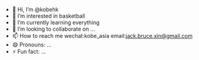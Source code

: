 - 👋 Hi, I’m @kobehk
- 👀 I’m interested in basketball
- 🌱 I’m currently learning everything
- 💞️ I’m looking to collaborate on ...
- 📫 How to reach me wechat:kobe_asia email:jack.bruce.xin@gmail.com
- 😄 Pronouns: ...
- ⚡ Fun fact: ...

<!---
kobehk/kobehk is a ✨ special ✨ repository because its `README.md` (this file) appears on your GitHub profile.
You can click the Preview link to take a look at your changes.
--->
